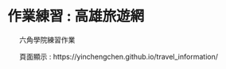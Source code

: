 <h1>作業練習 : 高雄旅遊網</h1>
    <ul>六角學院練習作業</ul>
    <ul>頁面顯示 :  https://yinchengchen.github.io/travel_information/</ul>

